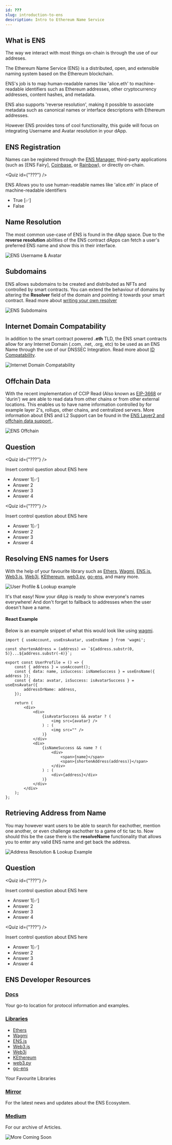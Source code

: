 ```yaml
---
id: ???
slug: introduction-to-ens
description: Intro to Ethereum Name Service
---
```



<Section name="1. Introduction" description="Introduction to ENS">

## What is ENS

The way we interact with most things on-chain is through the use of our addreses.

The Ethereum Name Service (ENS) is a distributed, open, and extensible naming system based on the Ethereum blockchain.

ENS's job is to map human-readable names like 'alice.eth' to machine-readable identifiers such as Ethereum addresses, other cryptocurrency addresses, content hashes, and metadata.

ENS also supports 'reverse resolution', making it possible to associate metadata such as canonical names or interface descriptions with Ethereum addresses.

However ENS provides tons of cool functionality, this guide will focus on integrating Username and Avatar resolution in your dApp.

## ENS Registration

Names can be registered through the [ENS Manager](https://app.ens.domains/), third-party applications (such as [ENS Fairy], [Coinbase](https://www.coinbase.com/), or [Rainbow](https://rainbow.me/)), or directly on-chain.

<Quiz id={"???"} />

ENS Allows you to use human-readable names like 'alice.eth' in place of machine-readable identifiers
- True [✅]
- False

</Section>

<Section name="2. Functionality Overview" description="Understanding everything your ENS is capable of">

## Name Resolution

The most common use-case of ENS is found in the dApp space. Due to the **reverse resolution** abilities of the ENS contract dApps can fetch a user's preferred ENS name and show this in their interface.

![ENS Username & Avatar](./assets/ens_username_avatar.png)

## Subdomains

ENS allows subdomains to be created and distributed as NFTs and controlled by smart contracts. You can extend the behaviour of domains by altering the **Resolver** field of the domain and pointing it towards your smart contract. Read more about [writing your own resolver](https://docs.ens.domains/contract-developer-guide/writing-a-resolver)

![ENS Subdomains](./assets/ens_subdomains.png)

## Internet Domain Compatability

In addition to the smart contract powered **.eth** TLD, the ENS smart contracts allow for any Internet Domain (.com, .net, .org, etc) to be used as an ENS Name through the use of our DNSSEC Integration. Read more about [ID Compatability](https://docs.ens.domains/dns-registrar-guide).

![Internet Domain Compatability](./assets/ens_internet_compatability.png)

## Offchain Data

With the recent implementation of CCIP Read (Also known as [EIP-3668](https://eips.ethereum.org/EIPS/eip-3668) or 'durin') we are able to read data from other chains or from other external locations. This enables us to have name information controlled by for example layer 2's, rollups, other chains, and centralized servers. More information about ENS and L2 Support can be found in the [ENS Layer2 and offchain data support
](https://docs.ens.domains/dapp-developer-guide/ens-l2-offchain).

![ENS Offchain](./assets/ens_offchain.png)

## Question

<Quiz id={"???"} />

Insert control question about ENS here
- Answer 1[✅]
- Answer 2
- Answer 3
- Answer 4

<Quiz id={"???"} />

Insert control question about ENS here
- Answer 1[✅]
- Answer 2
- Answer 3
- Answer 4

</Section>

<Section name="3. Integrate ENS" description="Integrate ENS into your Project">

## Resolving ENS names for Users

With the help of your favourite library such as [Ethers](https://docs.ethers.io/v5/api/providers/provider/#Provider--ens-methods), [Wagmi](https://wagmi.sh/docs/hooks/useEnsName), [ENS.js](https://www.npmjs.com/package/@ensdomains/ensjs), [Web3.js](https://web3js.readthedocs.io/en/v1.2.0/web3-eth-ens.html), [Web3j](https://github.com/web3j/web3j), [KEthereum](https://github.com/komputing/KEthereum/tree/master/ens), [web3.py](https://web3py.readthedocs.io/en/stable/ens_overview.html), [go-ens](https://github.com/wealdtech/go-ens), and many more.

![User Profile & Lookup example](./assets/ens_user_profile.png)

It's that easy! Now your dApp is ready to show everyone's names everywhere! And don't forget to fallback to addresses when the user doesn't have a name.

#### React Example

Below is an example snippet of what this would look like using [wagmi](https://wagmi.sh/docs/hooks/useEnsName).

```tsx
import { useAccount, useEnsAvatar, useEnsName } from 'wagmi';

const shortenAddress = (address) => `${address.substr(0, 5)}...${address.substr(-4)}`;

export const UserProfile = () => {
    const { address } = useAccount();
    const { data: name, isSuccess: isNameSuccess } = useEnsName({ address });
    const { data: avatar, isSuccess: isAvatarSuccess } = useEnsAvatar({
        addressOrName: address,
    });

    return (
        <div>
            <div>
                {isAvatarSuccess && avatar ? (
                    <img src={avatar} />
                ) : (
                    <img src="" />
                )}
            </div>
            <div>
                {isNameSuccess && name ? (
                    <div>
                        <span>{name}</span>
                        <span>{shortenAddress(address)}</span>
                    </div>
                ) : (
                    <div>{address}</div>
                )}
            </div>
        </div>
    );
};
```

## Retrieving Address from Name

You may however want users to be able to search for eachother, mention one another, or even challenge eachother to a game of tic tac to. Now should this be the case there is the **resolveName** functionality that allows you to enter any valid ENS name and get back the address.

![Address Resolution & Lookup Example](./assets/ens_address_resolution.png)

## Question

<Quiz id={"???"} />

Insert control question about ENS here
- Answer 1[✅]
- Answer 2
- Answer 3
- Answer 4

<Quiz id={"???"} />

Insert control question about ENS here
- Answer 1[✅]
- Answer 2
- Answer 3
- Answer 4

</Section>

<Section name="Dev Resources" description="Developer Resources">

## ENS Developer Resources

### [Docs](https://docs.ens.domains)

Your go-to location for protocol information and examples.

### [Libraries](https://docs.ens.domains/dapp-developer-guide/ens-libraries)
- [Ethers](https://docs.ethers.io/v5/api/providers/provider/#Provider--ens-methods)
- [Wagmi](https://wagmi.sh/docs/hooks/useEnsName)
- [ENS.js](https://www.npmjs.com/package/@ensdomains/ensjs)
- [Web3.js](https://web3js.readthedocs.io/en/v1.2.0/web3-eth-ens.html)
- [Web3j](https://github.com/web3j/web3j)
- [KEthereum](https://github.com/komputing/KEthereum/tree/master/ens)
- [web3.py](https://web3py.readthedocs.io/en/stable/ens_overview.html)
- [go-ens](https://github.com/wealdtech/go-ens)

Your Favourite Libraries

### [Mirror](https://ens.mirror.xyz/)

For the latest news and updates about the ENS Ecosystem.

### [Medium](https://medium.com/the-ethereum-name-service)

For our archive of Articles.

![More Coming Soon](./assets/ens_construction.png)

</Section>
